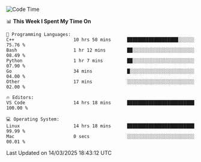 
<!--START_SECTION:waka-->
![Code Time](http://img.shields.io/badge/Code%20Time-3%2C194%20hrs%204%20mins-blue)

📊 **This Week I Spent My Time On** 

```text
💬 Programming Languages: 
C++                      10 hrs 50 mins      ███████████████████░░░░░░   75.76 % 
Bash                     1 hr 12 mins        ██░░░░░░░░░░░░░░░░░░░░░░░   08.49 % 
Python                   1 hr 7 mins         ██░░░░░░░░░░░░░░░░░░░░░░░   07.90 % 
Go                       34 mins             █░░░░░░░░░░░░░░░░░░░░░░░░   04.00 % 
Other                    17 mins             ░░░░░░░░░░░░░░░░░░░░░░░░░   02.00 % 

🔥 Editors: 
VS Code                  14 hrs 18 mins      █████████████████████████   100.00 % 

💻 Operating System: 
Linux                    14 hrs 18 mins      █████████████████████████   99.99 % 
Mac                      0 secs              ░░░░░░░░░░░░░░░░░░░░░░░░░   00.01 % 
```


 Last Updated on 14/03/2025 18:43:12 UTC
<!--END_SECTION:waka-->

